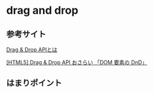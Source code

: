 drag and drop
======================

参考サイト
------
[Drag & Drop APIとは](https://app.codegrid.net/entry/dnd-api-1 "")

[[HTML5] Drag & Drop API おさらい 「DOM 要素の DnD」](http://dev.classmethod.jp/references/html5-drag-drop-api-review-dom/ "")

はまりポイント
------



